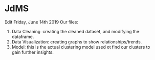 # JdMS

Edit Friday, June 14th 2019 
Our files: 
1. Data Cleaning: creating the cleaned dataset, and modifying the dataframe. 
2. Data Visualization: creating graphs to show relationships/trends. 
3. Model: this is the actual clustering model used ot find our clusters to gain further insights. 


